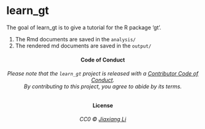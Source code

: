 
<!-- README.md is generated from README.Rmd. Please edit that file -->

# learn\_gt

<!-- badges: start -->

<!-- badges: end -->

The goal of learn\_gt is to give a tutorial for the R package ‘gt’.

1.  The Rmd documents are saved in the `analysis/`
2.  The rendered md documents are saved in the `output/`

<h4 align="center">

**Code of Conduct**

</h4>

<h6 align="center">

Please note that the `learn_gt` project is released with a [Contributor
Code of
Conduct](https://github.com/JiaxiangBU/learn_gt/blob/master/CODE_OF_CONDUCT.md).<br>By
contributing to this project, you agree to abide by its terms.

</h6>

<h4 align="center">

**License**

</h4>

<h6 align="center">

CC0 © [Jiaxiang
Li](https://github.com/JiaxiangBU/learn_gt/blob/master/LICENSE.md)

</h6>
